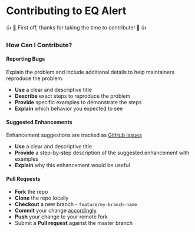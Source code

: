 # Contributing to EQ Alert

:+1: :tada: First off, thanks for taking the time to contribute! :tada: :+1:

### How Can I Contribute?

#### Reporting Bugs
Explain the problem and include additional details to help maintainers reproduce the problem:
* **Use** a clear and descriptive title
* **Describe** exact steps to reproduce the problem
* **Provide** specific examples to demonstrate the steps
* **Explain** which behavior you expected to see

#### Suggested Enhancements
Enhancement suggestions are tracked as [GitHub issues](https://guides.github.com/features/issues/)
* **Use** a clear and descriptive title
* **Provide** a step-by-step description of the suggested enhancement with examples
* **Explain** why this enhancement would be useful

#### Pull Requests
* **Fork** the repo
* **Clone** the repo locally
* **Checkout** a new branch - `feature/my-branch-name`
* **Commit** your change [accordingly](https://github.com/torvalds/subsurface-for-dirk/blob/master/README#L92)
* **Push** your change to your remote fork
* Submit a **Pull request** against the master branch
